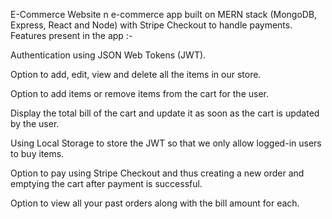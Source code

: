 E-Commerce Website
n e-commerce app built on MERN stack (MongoDB, Express, React and Node) with Stripe Checkout to handle payments. Features present in the app :-

Authentication using JSON Web Tokens (JWT).

Option to add, edit, view and delete all the items in our store.

Option to add items or remove items from the cart for the user.

Display the total bill of the cart and update it as soon as the cart is updated by the user.

Using Local Storage to store the JWT so that we only allow logged-in users to buy items.

Option to pay using Stripe Checkout and thus creating a new order and emptying the cart after payment is successful.

Option to view all your past orders along with the bill amount for each.
